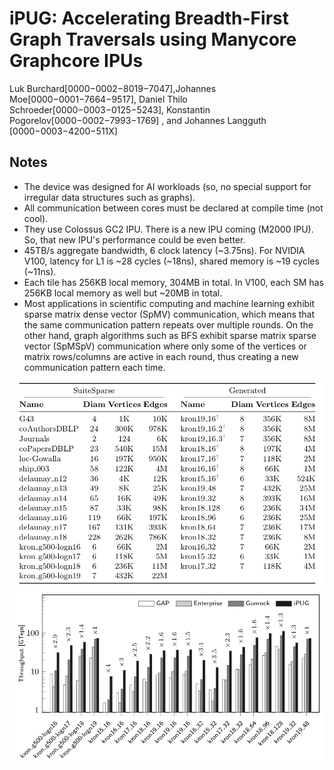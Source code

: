 # iPUG: Accelerating Breadth-First Graph Traversals using Manycore Graphcore IPUs

Luk Burchard[0000−0002−8019−7047],Johannes Moe[0000−0001−7664−9517], Daniel Thilo Schroeder[0000−0003−0125−5243], Konstantin Pogorelov[0000−0002−7993−1769]
, and Johannes Langguth [0000−0003−4200−511X]

## Notes

* The device was designed for AI workloads (so, no special support for irregular data structures such as graphs).
* All communication between cores must be declared at compile time (not cool).
* They use Colossus GC2 IPU. There is a new IPU coming (M2000 IPU). So, that new IPU's performance could be even better.
* 45TB/s aggregate bandwidth, 6 clock latency (~3.75ns). For NVIDIA V100, latency for L1 is ~28 cycles (~18ns), shared memory is ~19 cycles (~11ns). 
* Each tile has 256KB local memory, 304MB in total. In V100, each SM has 256KB local memory as well but ~20MB in total. 
* Most applications in scientific computing and machine learning exhibit sparse matrix dense vector (SpMV) communication, which means that the same communication pattern repeats over multiple rounds. On the other hand, graph algorithms such as BFS exhibit sparse matrix sparse vector (SpMSpV) communication where only some of the vertices or matrix rows/columns are active in each round, thus creating a new communication pattern each time.

![Graphs](figures/graphs.png)
![Results](figures/results.png)
